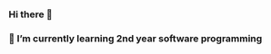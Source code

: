 ### Hi there 👋
### 🌱 I’m currently learning 2nd year software programming

<!--
**kwan244/kwan244** is a ✨ _special_ ✨ repository because its `README.md` (this file) appears on your GitHub profile.

Here are some ideas to get you started:

- 🌱 I’m currently learning...

-->
